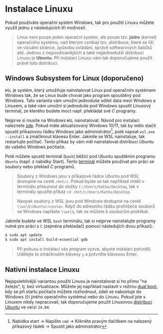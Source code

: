 # Instalace Linuxu
Pokud používáte operační systém Windows, tak pro použití Linuxu můžete využít jednu z následujících
tří možností.

> Linux není pouze jeden operační systém, ale pouze tzv. **jádro** (*kernel*) operačního systému,
nad kterým vznikají tzv. *distribuce*, které se liší ve vizuální stránce, způsobu ovládání, správě
softwarových balíčků atd. Jednou z nejpoužívanějších a také nejjednodušší distribucí Linuxu
je **Ubuntu**. Při instalaci Linuxu vám tak doporučujeme použít právě tuto distribuci.

## Windows Subsystem for Linux (doporučeno)
`WSL` je systém, který umožňuje nainstalovat Linux pod operačním systémem Windows tak, že se Linux
bude chovat jako program spouštěný pod Windows. Tato varianta vám umožní jednoduše sdílet data
mezi Windows a Linuxem, a také vám umožní si jednoduše pod Windows spustit Linuxový terminál, ze
kterého budete moct např. překládat své *C* programy.

Nejprve si musíte na Windows `WSL` nainstalovat. Návod pro instalaci naleznete [zde](https://docs.microsoft.com/cs-cz/windows/wsl/install).
Pokud máte aktualizovaný Windows 10/11, tak by mělo stačit spustit příkazovou řádku Windows jako administrátor[^1],
poté napsat `wsl.exe --install` a zmáčknout klávesu Enter. Jakmile se WSL nainstaluje, tak restartujte počítač.
Tento příkaz by vám měl nainstalovat distribuci *Ubuntu* do vašeho Windows počítače.

[^1]: Nabídka start -> Napište `cmd` -> Klikněte pravým tlačítkem na nalezený příkazový řádek -> Spustit jako administrátor

Poté můžete spustit terminál (`bash`) běžící pod Ubuntu spuštěním programu `Ubuntu` (např. z nabídky
Start). Tento [terminál](os.md#základy-používání-linuxu) můžete používat pro práci se soubory nebo
překlad *C* programů.

> Soubory z Windows jsou v příkazové řádce Ubuntu pod WSL dostupné na cestě `/mnt/c`. Pokud byste
> se tak například chtěli v terminálu přesunout do složky `C:/Users/Katka/Desktop`, tak v terminálu
> spusťte příkaz `cd /mnt/c/Users/Katka/Desktop`.
>
> Naopak soubory z WSL jsou pod Windows dostupné na cestě `\\wsl$\Ubuntu\<cesta>`. Když do adresního
> řádku prohlížeče souborů ve Windows napíšete `\\wsl$`, tak se můžete k souborům proklikat.

Jakmile budete ve WSL `bash` terminálu, tak si nejprve nainstalujte programy nutné pro práci s `C`
(zejména překladač) pomocí následujích dvou příkazů:
```bash
$ sudo apt update
$ sudo apt install build-essential gdb
```

> Při pokusu o instalaci vás program vyzve, abyste instalaci potvrdili. Udělejte to zmáčknutím klávesy `y`
> a potvrďte klávesou Enter.


## Nativní instalace Linuxu
Nejspolehlivější variantou použití Linuxu je nainstalovat si ho přímo "na železo", tj. bez
virtualizace. Můžete jej například nastavit v režimu
[dual boot](https://www.tecmint.com/install-ubuntu-alongside-with-windows-dual-boot/), kdy se při
startu počítače můžete rozhodnout, zdali se nabootuje do Windows (či jiného operačního systému)
nebo do Linuxu. Pokud jste s Linuxem nikdy nepracovali, tak doporučujeme použít Linuxovou
[distribuci Ubuntu](https://itsfoss.com/install-ubuntu/) ve verzi `24.04`.
